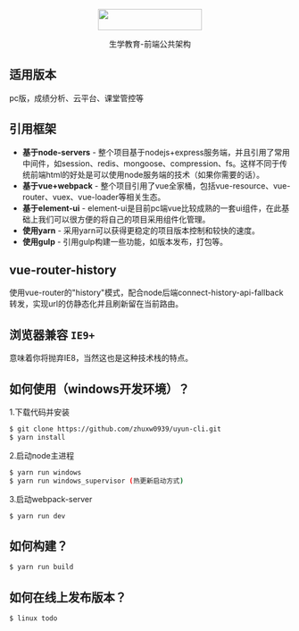 <p align="center">
    <a href="#">
        <img width="186" height="38" src="http://frame.sxjyonline.cn/SXWFrame/resources/images/logod.png">
    </a>
    <p align="center">生学教育-前端公共架构</p>
</p>

## 适用版本

pc版，成绩分析、云平台、课堂管控等

## 引用框架

- **基于node-servers** - 整个项目基于nodejs+express服务端，并且引用了常用中间件，如session、redis、mongoose、compression、fs。这样不同于传统前端html的好处是可以使用node服务端的技术（如果你需要的话）。
- **基于vue+webpack** - 整个项目引用了vue全家桶，包括vue-resource、vue-router、vuex、vue-loader等相关生态。
- **基于element-ui** - element-ui是目前pc端vue比较成熟的一套ui组件，在此基础上我们可以很方便的将自己的项目采用组件化管理。
- **使用yarn** - 采用yarn可以获得更稳定的项目版本控制和较快的速度。
- **使用gulp** - 引用gulp构建一些功能，如版本发布，打包等。

## vue-router-history

使用vue-router的"history"模式，配合node后端connect-history-api-fallback转发，实现url的仿静态化并且刷新留在当前路由。

## 浏览器兼容 `IE9+`

意味着你将抛弃IE8，当然这也是这种技术栈的特点。

## 如何使用（windows开发环境）？

1.下载代码并安装

```sh
$ git clone https://github.com/zhuxw0939/uyun-cli.git
$ yarn install
```

2.启动node主进程

```sh
$ yarn run windows
$ yarn run windows_supervisor (热更新启动方式)
```

3.启动webpack-server

```sh
$ yarn run dev
```

## 如何构建？

```sh
$ yarn run build
```

## 如何在线上发布版本？

```sh
$ linux todo
```
